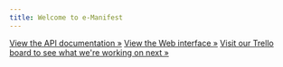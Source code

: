 ```yaml
---
title: Welcome to e-Manifest
---
```


[View the API documentation »](/api-documentation)
[View the Web interface »](/web)
[Visit our Trello board to see what we're working on next »](https://trello.com/b/0geMlbgF/epa-emanifest)
